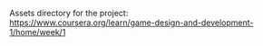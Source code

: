 Assets directory for the project: <br>
https://www.coursera.org/learn/game-design-and-development-1/home/week/1
